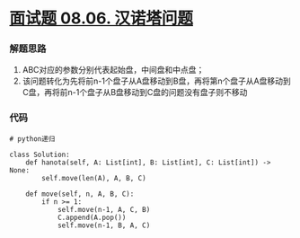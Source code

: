 # [面试题 08.06. 汉诺塔问题](https://leetcode-cn.com/problems/hanota-lcci/)

### 解题思路
1. ABC对应的参数分别代表起始盘，中间盘和中点盘；
2. 该问题转化为先将前n-1个盘子从A盘移动到B盘，再将第n个盘子从A盘移动到C盘，再将前n-1个盘子从B盘移动到C盘的问题没有盘子则不移动

### 代码

```python3
# python递归

class Solution:
    def hanota(self, A: List[int], B: List[int], C: List[int]) -> None:
        self.move(len(A), A, B, C)
        
    def move(self, n, A, B, C):
        if n >= 1:
            self.move(n-1, A, C, B)
            C.append(A.pop())
            self.move(n-1, B, A, C)
```
